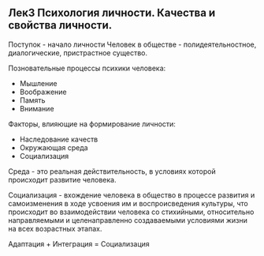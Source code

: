 ## Лек3 Психология личности. Качества и свойства личности.

Поступок - начало личности
Человек в обществе - полидеятельностное, диалогические, пристрастное существо.   

Позновательные процессы психики человека:
- Мышление
- Воображение
- Память
- Внимание

Факторы, влияющие на формирование личности:

- Наследование качеств
- Окружающая среда
- Социализация

Среда - это реальная действительность, в условиях которой происходит развитие человека. 

Социализация - вхождение человека в общество в процессе развития и самоизменения в ходе усвоения им и воспроисведения культуры, что происходит во взаимодействии человека со стихийными, относительно направляемыми и целенаправленно создаваемыми условиями жизни на всех возрастных этапах.

Адаптация + Интеграция = Социализация 

